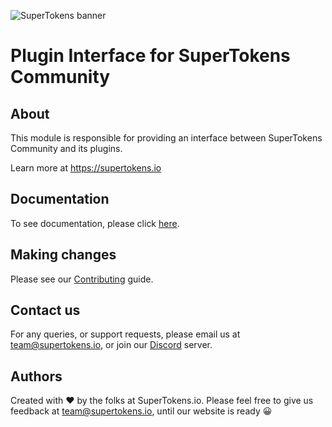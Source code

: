 
![SuperTokens banner](https://raw.githubusercontent.com/supertokens/supertokens-logo/master/images/Artboard%20%E2%80%93%2027%402x.png)

# Plugin Interface for SuperTokens Community

## About
This module is responsible for providing an interface between SuperTokens Community and its plugins.

Learn more at https://supertokens.io

## Documentation
To see documentation, please click [here](https://supertokens.io/docs/community/tech-stack).

## Making changes
Please see our [Contributing](https://github.com/supertokens/supertokens-plugin-interface/blob/master/CONTRIBUTING.md
) guide.

## Contact us
For any queries, or support requests, please email us at team@supertokens.io, or join our [Discord](supertokens.io/discord) server.

## Authors
Created with :heart: by the folks at SuperTokens.io. Please feel free to give us feedback at team@supertokens.io, until our website is ready :grinning: